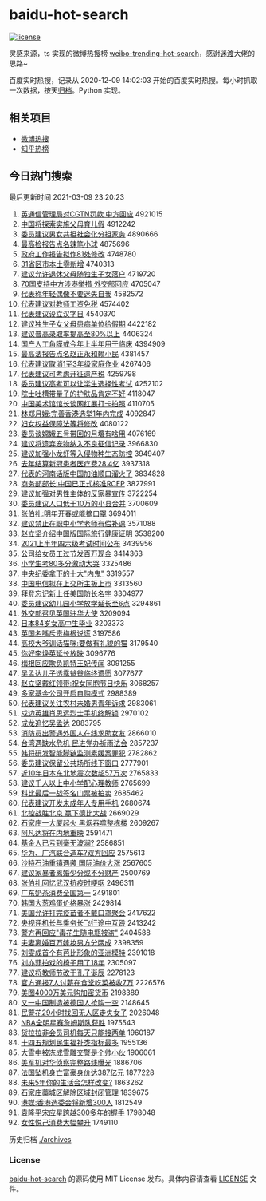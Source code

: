 # baidu-hot-search

[![license](https://img.shields.io/github/license/Arrackisarookie/baidu-hot-search)](https://github.com/Arrackisarookie/baidu-hot-search/blob/master/LICENSE)

灵感来源，ts 实现的微博热搜榜 [weibo-trending-hot-search](https://github.com/justjavac/weibo-trending-hot-search)，感谢[迷渡](https://github.com/justjavac)大佬的思路~

百度实时热搜，记录从 2020-12-09 14:02:03 开始的百度实时热搜。每小时抓取一次数据，按天[归档](./archives)。Python 实现。

## 相关项目
+ [微博热搜](https://github.com/Arrackisarookie/weibo-hot-search)
+ [知乎热榜](https://github.com/Arrackisarookie/zhihu-top-search)

## 今日热门搜索

<!-- Rank Begin -->

最后更新时间 2021-03-09 23:20:23

1. [英通信管理局对CGTN罚款 中方回应](http://www.baidu.com/baidu?cl=3&tn=SE_baiduhomet8_jmjb7mjw&rsv_dl=fyb_top&fr=top1000&wd=%D3%A2%CD%A8%D0%C5%B9%DC%C0%ED%BE%D6%B6%D4CGTN%B7%A3%BF%EE%20%D6%D0%B7%BD%BB%D8%D3%A6) 4921015
1. [中国将探索实施父母育儿假](http://www.baidu.com/baidu?cl=3&tn=SE_baiduhomet8_jmjb7mjw&rsv_dl=fyb_top&fr=top1000&wd=%D6%D0%B9%FA%BD%AB%CC%BD%CB%F7%CA%B5%CA%A9%B8%B8%C4%B8%D3%FD%B6%F9%BC%D9) 4912242
1. [委员建议男女共担社会化分担家务](http://www.baidu.com/baidu?cl=3&tn=SE_baiduhomet8_jmjb7mjw&rsv_dl=fyb_top&fr=top1000&wd=%CE%AF%D4%B1%BD%A8%D2%E9%C4%D0%C5%AE%B9%B2%B5%A3%C9%E7%BB%E1%BB%AF%B7%D6%B5%A3%BC%D2%CE%F1) 4890666
1. [最高检报告点名辣笔小球](http://www.baidu.com/baidu?cl=3&tn=SE_baiduhomet8_jmjb7mjw&rsv_dl=fyb_top&fr=top1000&wd=%D7%EE%B8%DF%BC%EC%B1%A8%B8%E6%B5%E3%C3%FB%C0%B1%B1%CA%D0%A1%C7%F2) 4875696
1. [政府工作报告拟作81处修改](http://www.baidu.com/baidu?cl=3&tn=SE_baiduhomet8_jmjb7mjw&rsv_dl=fyb_top&fr=top1000&wd=%D5%FE%B8%AE%B9%A4%D7%F7%B1%A8%B8%E6%C4%E2%D7%F781%B4%A6%D0%DE%B8%C4) 4748780
1. [31省区市本土零新增](http://www.baidu.com/baidu?cl=3&tn=SE_baiduhomet8_jmjb7mjw&rsv_dl=fyb_top&fr=top1000&wd=31%CA%A1%C7%F8%CA%D0%B1%BE%CD%C1%C1%E3%D0%C2%D4%F6) 4740313
1. [建议允许退休父母随独生子女落户](http://www.baidu.com/baidu?cl=3&tn=SE_baiduhomet8_jmjb7mjw&rsv_dl=fyb_top&fr=top1000&wd=%BD%A8%D2%E9%D4%CA%D0%ED%CD%CB%D0%DD%B8%B8%C4%B8%CB%E6%B6%C0%C9%FA%D7%D3%C5%AE%C2%E4%BB%A7) 4719720
1. [70国支持中方涉港举措 外交部回应](http://www.baidu.com/baidu?cl=3&tn=SE_baiduhomet8_jmjb7mjw&rsv_dl=fyb_top&fr=top1000&wd=70%B9%FA%D6%A7%B3%D6%D6%D0%B7%BD%C9%E6%B8%DB%BE%D9%B4%EB%20%CD%E2%BD%BB%B2%BF%BB%D8%D3%A6) 4705047
1. [代表称年轻偶像不要迷失自我](http://www.baidu.com/baidu?cl=3&tn=SE_baiduhomet8_jmjb7mjw&rsv_dl=fyb_top&fr=top1000&wd=%B4%FA%B1%ED%B3%C6%C4%EA%C7%E1%C5%BC%CF%F1%B2%BB%D2%AA%C3%D4%CA%A7%D7%D4%CE%D2) 4582572
1. [代表建议对教师工资免税](http://www.baidu.com/baidu?cl=3&tn=SE_baiduhomet8_jmjb7mjw&rsv_dl=fyb_top&fr=top1000&wd=%B4%FA%B1%ED%BD%A8%D2%E9%B6%D4%BD%CC%CA%A6%B9%A4%D7%CA%C3%E2%CB%B0) 4574402
1. [代表建议设立汉字日](http://www.baidu.com/baidu?cl=3&tn=SE_baiduhomet8_jmjb7mjw&rsv_dl=fyb_top&fr=top1000&wd=%B4%FA%B1%ED%BD%A8%D2%E9%C9%E8%C1%A2%BA%BA%D7%D6%C8%D5) 4540370
1. [建议独生子女父母患病单位给假期](http://www.baidu.com/baidu?cl=3&tn=SE_baiduhomet8_jmjb7mjw&rsv_dl=fyb_top&fr=top1000&wd=%BD%A8%D2%E9%B6%C0%C9%FA%D7%D3%C5%AE%B8%B8%C4%B8%BB%BC%B2%A1%B5%A5%CE%BB%B8%F8%BC%D9%C6%DA) 4422182
1. [建议普高录取率提高至80%以上](http://www.baidu.com/baidu?cl=3&tn=SE_baiduhomet8_jmjb7mjw&rsv_dl=fyb_top&fr=top1000&wd=%BD%A8%D2%E9%C6%D5%B8%DF%C2%BC%C8%A1%C2%CA%CC%E1%B8%DF%D6%C180%25%D2%D4%C9%CF) 4406324
1. [国产人工角膜或今年上半年用于临床](http://www.baidu.com/baidu?cl=3&tn=SE_baiduhomet8_jmjb7mjw&rsv_dl=fyb_top&fr=top1000&wd=%B9%FA%B2%FA%C8%CB%B9%A4%BD%C7%C4%A4%BB%F2%BD%F1%C4%EA%C9%CF%B0%EB%C4%EA%D3%C3%D3%DA%C1%D9%B4%B2) 4394909
1. [最高法报告点名赵正永和赖小民](http://www.baidu.com/baidu?cl=3&tn=SE_baiduhomet8_jmjb7mjw&rsv_dl=fyb_top&fr=top1000&wd=%D7%EE%B8%DF%B7%A8%B1%A8%B8%E6%B5%E3%C3%FB%D5%D4%D5%FD%D3%C0%BA%CD%C0%B5%D0%A1%C3%F1) 4381457
1. [代表建议取消1至3年级家庭作业](http://www.baidu.com/baidu?cl=3&tn=SE_baiduhomet8_jmjb7mjw&rsv_dl=fyb_top&fr=top1000&wd=%B4%FA%B1%ED%BD%A8%D2%E9%C8%A1%CF%FB1%D6%C13%C4%EA%BC%B6%BC%D2%CD%A5%D7%F7%D2%B5) 4267406
1. [代表建议可考虑开征遗产税](http://www.baidu.com/baidu?cl=3&tn=SE_baiduhomet8_jmjb7mjw&rsv_dl=fyb_top&fr=top1000&wd=%B4%FA%B1%ED%BD%A8%D2%E9%BF%C9%BF%BC%C2%C7%BF%AA%D5%F7%D2%C5%B2%FA%CB%B0) 4259798
1. [委员建议高考可以让学生选择性考试](http://www.baidu.com/baidu?cl=3&tn=SE_baiduhomet8_jmjb7mjw&rsv_dl=fyb_top&fr=top1000&wd=%CE%AF%D4%B1%BD%A8%D2%E9%B8%DF%BF%BC%BF%C9%D2%D4%C8%C3%D1%A7%C9%FA%D1%A1%D4%F1%D0%D4%BF%BC%CA%D4) 4252102
1. [院士吐槽带量子的护肤品肯定不好](http://www.baidu.com/baidu?cl=3&tn=SE_baiduhomet8_jmjb7mjw&rsv_dl=fyb_top&fr=top1000&wd=%D4%BA%CA%BF%CD%C2%B2%DB%B4%F8%C1%BF%D7%D3%B5%C4%BB%A4%B7%F4%C6%B7%BF%CF%B6%A8%B2%BB%BA%C3) 4118047
1. [中国美术馆馆长谈网红展打卡拍照](http://www.baidu.com/baidu?cl=3&tn=SE_baiduhomet8_jmjb7mjw&rsv_dl=fyb_top&fr=top1000&wd=%D6%D0%B9%FA%C3%C0%CA%F5%B9%DD%B9%DD%B3%A4%CC%B8%CD%F8%BA%EC%D5%B9%B4%F2%BF%A8%C5%C4%D5%D5) 4110705
1. [林郑月娥:完善香港选举1年内完成](http://www.baidu.com/baidu?cl=3&tn=SE_baiduhomet8_jmjb7mjw&rsv_dl=fyb_top&fr=top1000&wd=%C1%D6%D6%A3%D4%C2%B6%F0%3A%CD%EA%C9%C6%CF%E3%B8%DB%D1%A1%BE%D91%C4%EA%C4%DA%CD%EA%B3%C9) 4092847
1. [妇女权益保障法等将修改](http://www.baidu.com/baidu?cl=3&tn=SE_baiduhomet8_jmjb7mjw&rsv_dl=fyb_top&fr=top1000&wd=%B8%BE%C5%AE%C8%A8%D2%E6%B1%A3%D5%CF%B7%A8%B5%C8%BD%AB%D0%DE%B8%C4) 4080122
1. [委员谈嫦娥五号带回的月壤有啥用](http://www.baidu.com/baidu?cl=3&tn=SE_baiduhomet8_jmjb7mjw&rsv_dl=fyb_top&fr=top1000&wd=%CE%AF%D4%B1%CC%B8%E6%CF%B6%F0%CE%E5%BA%C5%B4%F8%BB%D8%B5%C4%D4%C2%C8%C0%D3%D0%C9%B6%D3%C3) 4076169
1. [建议将遗弃宠物纳入不良征信记录](http://www.baidu.com/baidu?cl=3&tn=SE_baiduhomet8_jmjb7mjw&rsv_dl=fyb_top&fr=top1000&wd=%BD%A8%D2%E9%BD%AB%D2%C5%C6%FA%B3%E8%CE%EF%C4%C9%C8%EB%B2%BB%C1%BC%D5%F7%D0%C5%BC%C7%C2%BC) 3966830
1. [建议加强小龙虾等入侵物种生态防控](http://www.baidu.com/baidu?cl=3&tn=SE_baiduhomet8_jmjb7mjw&rsv_dl=fyb_top&fr=top1000&wd=%BD%A8%D2%E9%BC%D3%C7%BF%D0%A1%C1%FA%CF%BA%B5%C8%C8%EB%C7%D6%CE%EF%D6%D6%C9%FA%CC%AC%B7%C0%BF%D8) 3949407
1. [去年结算新冠患者医疗费28.4亿](http://www.baidu.com/baidu?cl=3&tn=SE_baiduhomet8_jmjb7mjw&rsv_dl=fyb_top&fr=top1000&wd=%C8%A5%C4%EA%BD%E1%CB%E3%D0%C2%B9%DA%BB%BC%D5%DF%D2%BD%C1%C6%B7%D128.4%D2%DA) 3937318
1. [代表的河南话版中国加油顺口溜火了](http://www.baidu.com/baidu?cl=3&tn=SE_baiduhomet8_jmjb7mjw&rsv_dl=fyb_top&fr=top1000&wd=%B4%FA%B1%ED%B5%C4%BA%D3%C4%CF%BB%B0%B0%E6%D6%D0%B9%FA%BC%D3%D3%CD%CB%B3%BF%DA%C1%EF%BB%F0%C1%CB) 3834828
1. [商务部部长:中国已正式核准RCEP](http://www.baidu.com/baidu?cl=3&tn=SE_baiduhomet8_jmjb7mjw&rsv_dl=fyb_top&fr=top1000&wd=%C9%CC%CE%F1%B2%BF%B2%BF%B3%A4%3A%D6%D0%B9%FA%D2%D1%D5%FD%CA%BD%BA%CB%D7%BCRCEP) 3827991
1. [建议加强对男性主体的反家暴宣传](http://www.baidu.com/baidu?cl=3&tn=SE_baiduhomet8_jmjb7mjw&rsv_dl=fyb_top&fr=top1000&wd=%BD%A8%D2%E9%BC%D3%C7%BF%B6%D4%C4%D0%D0%D4%D6%F7%CC%E5%B5%C4%B7%B4%BC%D2%B1%A9%D0%FB%B4%AB) 3722254
1. [委员建议人口低于10万的小县合并](http://www.baidu.com/baidu?cl=3&tn=SE_baiduhomet8_jmjb7mjw&rsv_dl=fyb_top&fr=top1000&wd=%CE%AF%D4%B1%BD%A8%D2%E9%C8%CB%BF%DA%B5%CD%D3%DA10%CD%F2%B5%C4%D0%A1%CF%D8%BA%CF%B2%A2) 3700609
1. [张伯礼:明年开春或能摘口罩](http://www.baidu.com/baidu?cl=3&tn=SE_baiduhomet8_jmjb7mjw&rsv_dl=fyb_top&fr=top1000&wd=%D5%C5%B2%AE%C0%F1%3A%C3%F7%C4%EA%BF%AA%B4%BA%BB%F2%C4%DC%D5%AA%BF%DA%D5%D6) 3694011
1. [建议禁止在职中小学老师有偿补课](http://www.baidu.com/baidu?cl=3&tn=SE_baiduhomet8_jmjb7mjw&rsv_dl=fyb_top&fr=top1000&wd=%BD%A8%D2%E9%BD%FB%D6%B9%D4%DA%D6%B0%D6%D0%D0%A1%D1%A7%C0%CF%CA%A6%D3%D0%B3%A5%B2%B9%BF%CE) 3571088
1. [赵立坚介绍中国版国际旅行健康证明](http://www.baidu.com/baidu?cl=3&tn=SE_baiduhomet8_jmjb7mjw&rsv_dl=fyb_top&fr=top1000&wd=%D5%D4%C1%A2%BC%E1%BD%E9%C9%DC%D6%D0%B9%FA%B0%E6%B9%FA%BC%CA%C2%C3%D0%D0%BD%A1%BF%B5%D6%A4%C3%F7) 3538200
1. [2021上半年四六级考试时间公布](http://www.baidu.com/baidu?cl=3&tn=SE_baiduhomet8_jmjb7mjw&rsv_dl=fyb_top&fr=top1000&wd=2021%C9%CF%B0%EB%C4%EA%CB%C4%C1%F9%BC%B6%BF%BC%CA%D4%CA%B1%BC%E4%B9%AB%B2%BC) 3439956
1. [公司给女员工过节发百万现金](http://www.baidu.com/baidu?cl=3&tn=SE_baiduhomet8_jmjb7mjw&rsv_dl=fyb_top&fr=top1000&wd=%B9%AB%CB%BE%B8%F8%C5%AE%D4%B1%B9%A4%B9%FD%BD%DA%B7%A2%B0%D9%CD%F2%CF%D6%BD%F0) 3414363
1. [小学生考80多分激动大哭](http://www.baidu.com/baidu?cl=3&tn=SE_baiduhomet8_jmjb7mjw&rsv_dl=fyb_top&fr=top1000&wd=%D0%A1%D1%A7%C9%FA%BF%BC80%B6%E0%B7%D6%BC%A4%B6%AF%B4%F3%BF%DE) 3325486
1. [中央纪委拿下的十大"内鬼"](http://www.baidu.com/baidu?cl=3&tn=SE_baiduhomet8_jmjb7mjw&rsv_dl=fyb_top&fr=top1000&wd=%D6%D0%D1%EB%BC%CD%CE%AF%C4%C3%CF%C2%B5%C4%CA%AE%B4%F3%22%C4%DA%B9%ED%22) 3319557
1. [中国电信拟在上交所主板上市](http://www.baidu.com/baidu?cl=3&tn=SE_baiduhomet8_jmjb7mjw&rsv_dl=fyb_top&fr=top1000&wd=%D6%D0%B9%FA%B5%E7%D0%C5%C4%E2%D4%DA%C9%CF%BD%BB%CB%F9%D6%F7%B0%E5%C9%CF%CA%D0) 3313560
1. [拜登忘记新上任美国防长名字](http://www.baidu.com/baidu?cl=3&tn=SE_baiduhomet8_jmjb7mjw&rsv_dl=fyb_top&fr=top1000&wd=%B0%DD%B5%C7%CD%FC%BC%C7%D0%C2%C9%CF%C8%CE%C3%C0%B9%FA%B7%C0%B3%A4%C3%FB%D7%D6) 3304977
1. [委员建议幼儿园小学放学延长至6点](http://www.baidu.com/baidu?cl=3&tn=SE_baiduhomet8_jmjb7mjw&rsv_dl=fyb_top&fr=top1000&wd=%CE%AF%D4%B1%BD%A8%D2%E9%D3%D7%B6%F9%D4%B0%D0%A1%D1%A7%B7%C5%D1%A7%D1%D3%B3%A4%D6%C16%B5%E3) 3294861
1. [外交部召见英国驻华大使](http://www.baidu.com/baidu?cl=3&tn=SE_baiduhomet8_jmjb7mjw&rsv_dl=fyb_top&fr=top1000&wd=%CD%E2%BD%BB%B2%BF%D5%D9%BC%FB%D3%A2%B9%FA%D7%A4%BB%AA%B4%F3%CA%B9) 3209094
1. [日本84岁女高中生毕业](http://www.baidu.com/baidu?cl=3&tn=SE_baiduhomet8_jmjb7mjw&rsv_dl=fyb_top&fr=top1000&wd=%C8%D5%B1%BE84%CB%EA%C5%AE%B8%DF%D6%D0%C9%FA%B1%CF%D2%B5) 3203373
1. [英国名嘴斥责梅根说谎](http://www.baidu.com/baidu?cl=3&tn=SE_baiduhomet8_jmjb7mjw&rsv_dl=fyb_top&fr=top1000&wd=%D3%A2%B9%FA%C3%FB%D7%EC%B3%E2%D4%F0%C3%B7%B8%F9%CB%B5%BB%D1) 3197586
1. [高校大爷训话猫咪:要做有礼貌的猫](http://www.baidu.com/baidu?cl=3&tn=SE_baiduhomet8_jmjb7mjw&rsv_dl=fyb_top&fr=top1000&wd=%B8%DF%D0%A3%B4%F3%D2%AF%D1%B5%BB%B0%C3%A8%DF%E4%3A%D2%AA%D7%F6%D3%D0%C0%F1%C3%B2%B5%C4%C3%A8) 3179540
1. [你好李焕英延长放映](http://www.baidu.com/baidu?cl=3&tn=SE_baiduhomet8_jmjb7mjw&rsv_dl=fyb_top&fr=top1000&wd=%C4%E3%BA%C3%C0%EE%BB%C0%D3%A2%D1%D3%B3%A4%B7%C5%D3%B3) 3096776
1. [梅根回应欺负凯特王妃传闻](http://www.baidu.com/baidu?cl=3&tn=SE_baiduhomet8_jmjb7mjw&rsv_dl=fyb_top&fr=top1000&wd=%C3%B7%B8%F9%BB%D8%D3%A6%C6%DB%B8%BA%BF%AD%CC%D8%CD%F5%E5%FA%B4%AB%CE%C5) 3091255
1. [吴孟达儿子透露爸爸临终遗愿](http://www.baidu.com/baidu?cl=3&tn=SE_baiduhomet8_jmjb7mjw&rsv_dl=fyb_top&fr=top1000&wd=%CE%E2%C3%CF%B4%EF%B6%F9%D7%D3%CD%B8%C2%B6%B0%D6%B0%D6%C1%D9%D6%D5%D2%C5%D4%B8) 3077677
1. [赵立坚戴红领带:祝女同胞节日快乐](http://www.baidu.com/baidu?cl=3&tn=SE_baiduhomet8_jmjb7mjw&rsv_dl=fyb_top&fr=top1000&wd=%D5%D4%C1%A2%BC%E1%B4%F7%BA%EC%C1%EC%B4%F8%3A%D7%A3%C5%AE%CD%AC%B0%FB%BD%DA%C8%D5%BF%EC%C0%D6) 3068257
1. [多家基金公司开启自购模式](http://www.baidu.com/baidu?cl=3&tn=SE_baiduhomet8_jmjb7mjw&rsv_dl=fyb_top&fr=top1000&wd=%B6%E0%BC%D2%BB%F9%BD%F0%B9%AB%CB%BE%BF%AA%C6%F4%D7%D4%B9%BA%C4%A3%CA%BD) 2988389
1. [代表建议关注农村未婚男青年诉求](http://www.baidu.com/baidu?cl=3&tn=SE_baiduhomet8_jmjb7mjw&rsv_dl=fyb_top&fr=top1000&wd=%B4%FA%B1%ED%BD%A8%D2%E9%B9%D8%D7%A2%C5%A9%B4%E5%CE%B4%BB%E9%C4%D0%C7%E0%C4%EA%CB%DF%C7%F3) 2983061
1. [戍边英雄肖思远烈士手机终解锁](http://www.baidu.com/baidu?cl=3&tn=SE_baiduhomet8_jmjb7mjw&rsv_dl=fyb_top&fr=top1000&wd=%CA%F9%B1%DF%D3%A2%D0%DB%D0%A4%CB%BC%D4%B6%C1%D2%CA%BF%CA%D6%BB%FA%D6%D5%BD%E2%CB%F8) 2970102
1. [成龙追忆吴孟达](http://www.baidu.com/baidu?cl=3&tn=SE_baiduhomet8_jmjb7mjw&rsv_dl=fyb_top&fr=top1000&wd=%B3%C9%C1%FA%D7%B7%D2%E4%CE%E2%C3%CF%B4%EF) 2883795
1. [消防员出警遇外国人在线求助女友](http://www.baidu.com/baidu?cl=3&tn=SE_baiduhomet8_jmjb7mjw&rsv_dl=fyb_top&fr=top1000&wd=%CF%FB%B7%C0%D4%B1%B3%F6%BE%AF%D3%F6%CD%E2%B9%FA%C8%CB%D4%DA%CF%DF%C7%F3%D6%FA%C5%AE%D3%D1) 2866010
1. [台湾遇缺水危机 民进党办祈雨法会](http://www.baidu.com/baidu?cl=3&tn=SE_baiduhomet8_jmjb7mjw&rsv_dl=fyb_top&fr=top1000&wd=%CC%A8%CD%E5%D3%F6%C8%B1%CB%AE%CE%A3%BB%FA%20%C3%F1%BD%F8%B5%B3%B0%EC%C6%ED%D3%EA%B7%A8%BB%E1) 2857237
1. [韩将研发智能脚链监测素媛案罪犯](http://www.baidu.com/baidu?cl=3&tn=SE_baiduhomet8_jmjb7mjw&rsv_dl=fyb_top&fr=top1000&wd=%BA%AB%BD%AB%D1%D0%B7%A2%D6%C7%C4%DC%BD%C5%C1%B4%BC%E0%B2%E2%CB%D8%E6%C2%B0%B8%D7%EF%B7%B8) 2782862
1. [委员建议保留公共场所线下窗口](http://www.baidu.com/baidu?cl=3&tn=SE_baiduhomet8_jmjb7mjw&rsv_dl=fyb_top&fr=top1000&wd=%CE%AF%D4%B1%BD%A8%D2%E9%B1%A3%C1%F4%B9%AB%B9%B2%B3%A1%CB%F9%CF%DF%CF%C2%B4%B0%BF%DA) 2777901
1. [近10年日本东北地震次数超57万次](http://www.baidu.com/baidu?cl=3&tn=SE_baiduhomet8_jmjb7mjw&rsv_dl=fyb_top&fr=top1000&wd=%BD%FC10%C4%EA%C8%D5%B1%BE%B6%AB%B1%B1%B5%D8%D5%F0%B4%CE%CA%FD%B3%AC57%CD%F2%B4%CE) 2765833
1. [建议千人以上中小学配心理教师](http://www.baidu.com/baidu?cl=3&tn=SE_baiduhomet8_jmjb7mjw&rsv_dl=fyb_top&fr=top1000&wd=%BD%A8%D2%E9%C7%A7%C8%CB%D2%D4%C9%CF%D6%D0%D0%A1%D1%A7%C5%E4%D0%C4%C0%ED%BD%CC%CA%A6) 2765699
1. [科比最后一战签名门票被拍卖](http://www.baidu.com/baidu?cl=3&tn=SE_baiduhomet8_jmjb7mjw&rsv_dl=fyb_top&fr=top1000&wd=%BF%C6%B1%C8%D7%EE%BA%F3%D2%BB%D5%BD%C7%A9%C3%FB%C3%C5%C6%B1%B1%BB%C5%C4%C2%F4) 2685462
1. [代表建议开发未成年人专用手机](http://www.baidu.com/baidu?cl=3&tn=SE_baiduhomet8_jmjb7mjw&rsv_dl=fyb_top&fr=top1000&wd=%B4%FA%B1%ED%BD%A8%D2%E9%BF%AA%B7%A2%CE%B4%B3%C9%C4%EA%C8%CB%D7%A8%D3%C3%CA%D6%BB%FA) 2680674
1. [北控战胜北京 赢下德比大战](http://www.baidu.com/baidu?cl=3&tn=SE_baiduhomet8_jmjb7mjw&rsv_dl=fyb_top&fr=top1000&wd=%B1%B1%BF%D8%D5%BD%CA%A4%B1%B1%BE%A9%20%D3%AE%CF%C2%B5%C2%B1%C8%B4%F3%D5%BD) 2669029
1. [石家庄一大厦起火 黑烟吞噬整栋楼](http://www.baidu.com/baidu?cl=3&tn=SE_baiduhomet8_jmjb7mjw&rsv_dl=fyb_top&fr=top1000&wd=%CA%AF%BC%D2%D7%AF%D2%BB%B4%F3%CF%C3%C6%F0%BB%F0%20%BA%DA%D1%CC%CD%CC%CA%C9%D5%FB%B6%B0%C2%A5) 2609267
1. [阿凡达将在内地重映](http://www.baidu.com/baidu?cl=3&tn=SE_baiduhomet8_jmjb7mjw&rsv_dl=fyb_top&fr=top1000&wd=%B0%A2%B7%B2%B4%EF%BD%AB%D4%DA%C4%DA%B5%D8%D6%D8%D3%B3) 2591471
1. [基金人已亏到毫无波澜?](http://www.baidu.com/baidu?cl=3&tn=SE_baiduhomet8_jmjb7mjw&rsv_dl=fyb_top&fr=top1000&wd=%BB%F9%BD%F0%C8%CB%D2%D1%BF%F7%B5%BD%BA%C1%CE%DE%B2%A8%C0%BD%3F) 2586851
1. [华为、广汽联合造车?双方回应](http://www.baidu.com/baidu?cl=3&tn=SE_baiduhomet8_jmjb7mjw&rsv_dl=fyb_top&fr=top1000&wd=%BB%AA%CE%AA%A1%A2%B9%E3%C6%FB%C1%AA%BA%CF%D4%EC%B3%B5%3F%CB%AB%B7%BD%BB%D8%D3%A6) 2575613
1. [沙特石油重镇遇袭 国际油价大涨](http://www.baidu.com/baidu?cl=3&tn=SE_baiduhomet8_jmjb7mjw&rsv_dl=fyb_top&fr=top1000&wd=%C9%B3%CC%D8%CA%AF%D3%CD%D6%D8%D5%F2%D3%F6%CF%AE%20%B9%FA%BC%CA%D3%CD%BC%DB%B4%F3%D5%C7) 2567605
1. [建议家暴者离婚少分或不分财产](http://www.baidu.com/baidu?cl=3&tn=SE_baiduhomet8_jmjb7mjw&rsv_dl=fyb_top&fr=top1000&wd=%BD%A8%D2%E9%BC%D2%B1%A9%D5%DF%C0%EB%BB%E9%C9%D9%B7%D6%BB%F2%B2%BB%B7%D6%B2%C6%B2%FA) 2500769
1. [张伯礼回忆武汉抗疫时哽咽](http://www.baidu.com/baidu?cl=3&tn=SE_baiduhomet8_jmjb7mjw&rsv_dl=fyb_top&fr=top1000&wd=%D5%C5%B2%AE%C0%F1%BB%D8%D2%E4%CE%E4%BA%BA%BF%B9%D2%DF%CA%B1%DF%EC%D1%CA) 2496311
1. [广东奶茶消费全国第一](http://www.baidu.com/baidu?cl=3&tn=SE_baiduhomet8_jmjb7mjw&rsv_dl=fyb_top&fr=top1000&wd=%B9%E3%B6%AB%C4%CC%B2%E8%CF%FB%B7%D1%C8%AB%B9%FA%B5%DA%D2%BB) 2491801
1. [韩国大葱鸡蛋价格暴涨](http://www.baidu.com/baidu?cl=3&tn=SE_baiduhomet8_jmjb7mjw&rsv_dl=fyb_top&fr=top1000&wd=%BA%AB%B9%FA%B4%F3%B4%D0%BC%A6%B5%B0%BC%DB%B8%F1%B1%A9%D5%C7) 2429814
1. [美国允许打完疫苗者不戴口罩聚会](http://www.baidu.com/baidu?cl=3&tn=SE_baiduhomet8_jmjb7mjw&rsv_dl=fyb_top&fr=top1000&wd=%C3%C0%B9%FA%D4%CA%D0%ED%B4%F2%CD%EA%D2%DF%C3%E7%D5%DF%B2%BB%B4%F7%BF%DA%D5%D6%BE%DB%BB%E1) 2417622
1. [央视评机长与乘务长飞行途中互殴](http://www.baidu.com/baidu?cl=3&tn=SE_baiduhomet8_jmjb7mjw&rsv_dl=fyb_top&fr=top1000&wd=%D1%EB%CA%D3%C6%C0%BB%FA%B3%A4%D3%EB%B3%CB%CE%F1%B3%A4%B7%C9%D0%D0%CD%BE%D6%D0%BB%A5%C5%B9) 2413242
1. [警方再回应"毒花生随电瓶被盗"](http://www.baidu.com/baidu?cl=3&tn=SE_baiduhomet8_jmjb7mjw&rsv_dl=fyb_top&fr=top1000&wd=%BE%AF%B7%BD%D4%D9%BB%D8%D3%A6%22%B6%BE%BB%A8%C9%FA%CB%E6%B5%E7%C6%BF%B1%BB%B5%C1%22) 2404588
1. [夫妻离婚百万嫁妆男方分两成](http://www.baidu.com/baidu?cl=3&tn=SE_baiduhomet8_jmjb7mjw&rsv_dl=fyb_top&fr=top1000&wd=%B7%F2%C6%DE%C0%EB%BB%E9%B0%D9%CD%F2%BC%DE%D7%B1%C4%D0%B7%BD%B7%D6%C1%BD%B3%C9) 2398359
1. [刘雯成首个有芭比形象的亚洲模特](http://www.baidu.com/baidu?cl=3&tn=SE_baiduhomet8_jmjb7mjw&rsv_dl=fyb_top&fr=top1000&wd=%C1%F5%F6%A9%B3%C9%CA%D7%B8%F6%D3%D0%B0%C5%B1%C8%D0%CE%CF%F3%B5%C4%D1%C7%D6%DE%C4%A3%CC%D8) 2391018
1. [刘亦菲拍戏的椅子用了18年](http://www.baidu.com/baidu?cl=3&tn=SE_baiduhomet8_jmjb7mjw&rsv_dl=fyb_top&fr=top1000&wd=%C1%F5%D2%E0%B7%C6%C5%C4%CF%B7%B5%C4%D2%CE%D7%D3%D3%C3%C1%CB18%C4%EA) 2305097
1. [建议将教师节改于孔子诞辰](http://www.baidu.com/baidu?cl=3&tn=SE_baiduhomet8_jmjb7mjw&rsv_dl=fyb_top&fr=top1000&wd=%BD%A8%D2%E9%BD%AB%BD%CC%CA%A6%BD%DA%B8%C4%D3%DA%BF%D7%D7%D3%B5%AE%B3%BD) 2278123
1. [官方通报7人讨薪在食堂吃菜被收7万](http://www.baidu.com/baidu?cl=3&tn=SE_baiduhomet8_jmjb7mjw&rsv_dl=fyb_top&fr=top1000&wd=%B9%D9%B7%BD%CD%A8%B1%A87%C8%CB%CC%D6%D0%BD%D4%DA%CA%B3%CC%C3%B3%D4%B2%CB%B1%BB%CA%D57%CD%F2) 2226576
1. [美图4000万美元购加密货币](http://www.baidu.com/baidu?cl=3&tn=SE_baiduhomet8_jmjb7mjw&rsv_dl=fyb_top&fr=top1000&wd=%C3%C0%CD%BC4000%CD%F2%C3%C0%D4%AA%B9%BA%BC%D3%C3%DC%BB%F5%B1%D2) 2198389
1. [又一中国制造被德国人抢购一空](http://www.baidu.com/baidu?cl=3&tn=SE_baiduhomet8_jmjb7mjw&rsv_dl=fyb_top&fr=top1000&wd=%D3%D6%D2%BB%D6%D0%B9%FA%D6%C6%D4%EC%B1%BB%B5%C2%B9%FA%C8%CB%C7%C0%B9%BA%D2%BB%BF%D5) 2148645
1. [民警花29小时找回无人区走失女子](http://www.baidu.com/baidu?cl=3&tn=SE_baiduhomet8_jmjb7mjw&rsv_dl=fyb_top&fr=top1000&wd=%C3%F1%BE%AF%BB%A829%D0%A1%CA%B1%D5%D2%BB%D8%CE%DE%C8%CB%C7%F8%D7%DF%CA%A7%C5%AE%D7%D3) 2026048
1. [NBA全明星赛詹姆斯队获胜](http://www.baidu.com/baidu?cl=3&tn=SE_baiduhomet8_jmjb7mjw&rsv_dl=fyb_top&fr=top1000&wd=NBA%C8%AB%C3%F7%D0%C7%C8%FC%D5%B2%C4%B7%CB%B9%B6%D3%BB%F1%CA%A4) 1975543
1. [货拉拉非会员司机每天只能接两单](http://www.baidu.com/baidu?cl=3&tn=SE_baiduhomet8_jmjb7mjw&rsv_dl=fyb_top&fr=top1000&wd=%BB%F5%C0%AD%C0%AD%B7%C7%BB%E1%D4%B1%CB%BE%BB%FA%C3%BF%CC%EC%D6%BB%C4%DC%BD%D3%C1%BD%B5%A5) 1960187
1. [十四五规划民生福祉类指标最多](http://www.baidu.com/baidu?cl=3&tn=SE_baiduhomet8_jmjb7mjw&rsv_dl=fyb_top&fr=top1000&wd=%CA%AE%CB%C4%CE%E5%B9%E6%BB%AE%C3%F1%C9%FA%B8%A3%EC%ED%C0%E0%D6%B8%B1%EA%D7%EE%B6%E0) 1955136
1. [大雪中被冻成雪雕交警是个帅小伙](http://www.baidu.com/baidu?cl=3&tn=SE_baiduhomet8_jmjb7mjw&rsv_dl=fyb_top&fr=top1000&wd=%B4%F3%D1%A9%D6%D0%B1%BB%B6%B3%B3%C9%D1%A9%B5%F1%BD%BB%BE%AF%CA%C7%B8%F6%CB%A7%D0%A1%BB%EF) 1906061
1. [美军机对华侦察完整路线曝光](http://www.baidu.com/baidu?cl=3&tn=SE_baiduhomet8_jmjb7mjw&rsv_dl=fyb_top&fr=top1000&wd=%C3%C0%BE%FC%BB%FA%B6%D4%BB%AA%D5%EC%B2%EC%CD%EA%D5%FB%C2%B7%CF%DF%C6%D8%B9%E2) 1886706
1. [法国坠机身亡富豪身价达387亿元](http://www.baidu.com/baidu?cl=3&tn=SE_baiduhomet8_jmjb7mjw&rsv_dl=fyb_top&fr=top1000&wd=%B7%A8%B9%FA%D7%B9%BB%FA%C9%ED%CD%F6%B8%BB%BA%C0%C9%ED%BC%DB%B4%EF387%D2%DA%D4%AA) 1877228
1. [未来5年你的生活会怎样改变?](http://www.baidu.com/baidu?cl=3&tn=SE_baiduhomet8_jmjb7mjw&rsv_dl=fyb_top&fr=top1000&wd=%CE%B4%C0%B45%C4%EA%C4%E3%B5%C4%C9%FA%BB%EE%BB%E1%D4%F5%D1%F9%B8%C4%B1%E4%3F) 1863262
1. [石家庄藁城区解除区域封闭管理](http://www.baidu.com/baidu?cl=3&tn=SE_baiduhomet8_jmjb7mjw&rsv_dl=fyb_top&fr=top1000&wd=%CA%AF%BC%D2%D7%AF%DE%BB%B3%C7%C7%F8%BD%E2%B3%FD%C7%F8%D3%F2%B7%E2%B1%D5%B9%DC%C0%ED) 1839675
1. [港媒:香港选委会将新增300人](http://www.baidu.com/baidu?cl=3&tn=SE_baiduhomet8_jmjb7mjw&rsv_dl=fyb_top&fr=top1000&wd=%B8%DB%C3%BD%3A%CF%E3%B8%DB%D1%A1%CE%AF%BB%E1%BD%AB%D0%C2%D4%F6300%C8%CB) 1812549
1. [袁隆平宋应星跨越300多年的握手](http://www.baidu.com/baidu?cl=3&tn=SE_baiduhomet8_jmjb7mjw&rsv_dl=fyb_top&fr=top1000&wd=%D4%AC%C2%A1%C6%BD%CB%CE%D3%A6%D0%C7%BF%E7%D4%BD300%B6%E0%C4%EA%B5%C4%CE%D5%CA%D6) 1798048
1. [女性悦己消费大幅攀升](http://www.baidu.com/baidu?cl=3&tn=SE_baiduhomet8_jmjb7mjw&rsv_dl=fyb_top&fr=top1000&wd=%C5%AE%D0%D4%D4%C3%BC%BA%CF%FB%B7%D1%B4%F3%B7%F9%C5%CA%C9%FD) 1749110
<!-- Rank End -->

历史归档 [./archives](./archives)

### License

[baidu-hot-search](https://github.com/Arrackisarookie/baidu-hot-search) 的源码使用 MIT License 发布。具体内容请查看 [LICENSE](./LICENSE) 文件。
